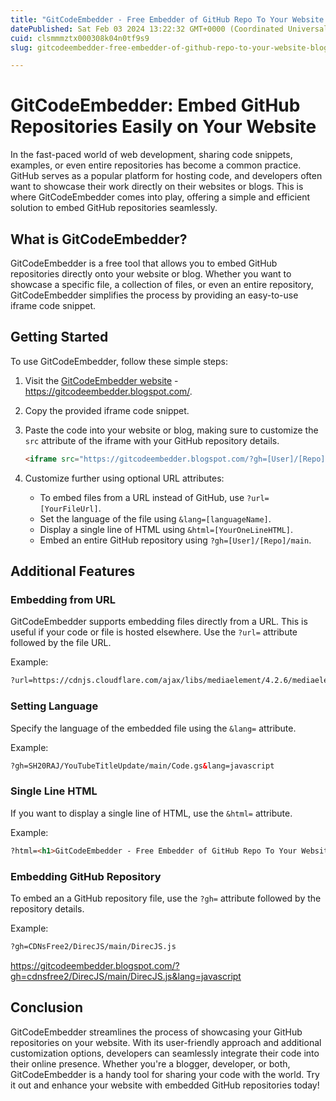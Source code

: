 ```yaml
---
title: "GitCodeEmbedder - Free Embedder of GitHub Repo To Your Website / Blog"
datePublished: Sat Feb 03 2024 13:22:32 GMT+0000 (Coordinated Universal Time)
cuid: clsmmmztx000308k04n0tf9s9
slug: gitcodeembedder-free-embedder-of-github-repo-to-your-website-blog

---
```


# GitCodeEmbedder: Embed GitHub Repositories Easily on Your Website

In the fast-paced world of web development, sharing code snippets, examples, or even entire repositories has become a common practice. GitHub serves as a popular platform for hosting code, and developers often want to showcase their work directly on their websites or blogs. This is where GitCodeEmbedder comes into play, offering a simple and efficient solution to embed GitHub repositories seamlessly.

## What is GitCodeEmbedder?

GitCodeEmbedder is a free tool that allows you to embed GitHub repositories directly onto your website or blog. Whether you want to showcase a specific file, a collection of files, or even an entire repository, GitCodeEmbedder simplifies the process by providing an easy-to-use iframe code snippet.

## Getting Started

To use GitCodeEmbedder, follow these simple steps:

1. Visit the [GitCodeEmbedder website](https://gitcodeembedder.blogspot.com/) - https://gitcodeembedder.blogspot.com/.

2. Copy the provided iframe code snippet.

3. Paste the code into your website or blog, making sure to customize the `src` attribute of the iframe with your GitHub repository details.

   ```html
   <iframe src="https://gitcodeembedder.blogspot.com/?gh=[User]/[Repo]/main/[File Url]" width="100%" height="700px" frameborder="0"></iframe>
   ```

4. Customize further using optional URL attributes:
   - To embed files from a URL instead of GitHub, use `?url=[YourFileUrl]`.
   - Set the language of the file using `&lang=[languageName]`.
   - Display a single line of HTML using `&html=[YourOneLineHTML]`.
   - Embed an entire GitHub repository using `?gh=[User]/[Repo]/main`.

## Additional Features

### Embedding from URL

GitCodeEmbedder supports embedding files directly from a URL. This is useful if your code or file is hosted elsewhere. Use the `?url=` attribute followed by the file URL.

Example:
```html
?url=https://cdnjs.cloudflare.com/ajax/libs/mediaelement/4.2.6/mediaelementplayer.css&lang=css
```

### Setting Language

Specify the language of the embedded file using the `&lang=` attribute.

Example:
```html
?gh=SH20RAJ/YouTubeTitleUpdate/main/Code.gs&lang=javascript
```

### Single Line HTML

If you want to display a single line of HTML, use the `&html=` attribute.

Example:
```html
?html=<h1>GitCodeEmbedder - Free Embedder of GitHub Repo To Your Website / Blog</h1>
```

### Embedding GitHub Repository

To embed an a GitHub repository file, use the `?gh=` attribute followed by the repository details.

Example:
```html
?gh=CDNsFree2/DirecJS/main/DirecJS.js
```
https://gitcodeembedder.blogspot.com/?gh=cdnsfree2/DirecJS/main/DirecJS.js&lang=javascript


## Conclusion

GitCodeEmbedder streamlines the process of showcasing your GitHub repositories on your website. With its user-friendly approach and additional customization options, developers can seamlessly integrate their code into their online presence. Whether you're a blogger, developer, or both, GitCodeEmbedder is a handy tool for sharing your code with the world. Try it out and enhance your website with embedded GitHub repositories today!
